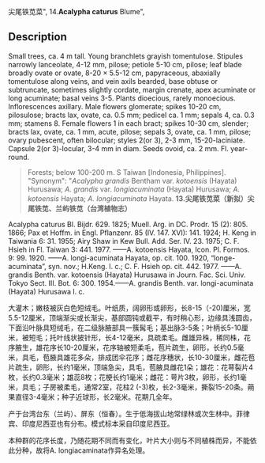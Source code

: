 尖尾铁苋菜",
14.**Acalypha caturus** Blume",

## Description
Small trees, ca. 4 m tall. Young branchlets grayish tomentulose. Stipules narrowly lanceolate, 4-12 mm, pilose; petiole 5-10 cm, pilose; leaf blade broadly ovate or ovate, 8-20 × 5.5-12 cm, papyraceous, abaxially tomentulose along veins, and vein axils bearded, base obtuse or subtruncate, sometimes slightly cordate, margin crenate, apex acuminate or long acuminate; basal veins 3-5. Plants dioecious, rarely monoecious. Inflorescences axillary. Male flowers glomerate; spikes 10-20 cm, pilosulose; bracts lax, ovate, ca. 0.5 mm; pedicel ca. 1 mm; sepals 4, ca. 0.3 mm; stamens 8. Female flowers 1 in each bract; spikes 10-30 cm, slender; bracts lax, ovate, ca. 1 mm, acute, pilose; sepals 3, ovate, ca. 1 mm, pilose; ovary pubescent, often bilocular; styles 2(or 3), 2-3 mm, 15-20-laciniate. Capsule 2(or 3)-locular, 3-4 mm in diam. Seeds ovoid, ca. 2 mm. Fl. year-round.

> Forests; below 100-200 m. S Taiwan [Indonesia, Philippines].
  "Synonym": "*Acalypha grandis* Bentham var. *kotoensis* (Hayata) Hurusawa; *A. grandis* var. *longiacuminata* (Hayata) Hurusawa; *A. kotoensis* Hayata; *A. longiacuminata* Hayata.
**13.尖尾铁苋菜（新拟）尖尾铁苋、兰屿铁苋（台湾植物志）**

Acalypha caturus Bl. Bijdr. 629. 1825; Muell. Arg. in DC. Prodr. 15 (2): 805. 1866; Pax et Hoffm. in Engl. Pflanzenr. 85 (IV. 147. XVI): 141. 1924; H. Keng in Taiwania 6: 31. 1955; Airy Shaw in Kew Bull. Add. Ser. IV. 23. 1975; C. F. Hsieh in Fl. Taiwan 3: 441. 1977. ——A. kotoensis Hayata, Icon. Pl. Formos. 9: 99. 1920. ——A. longi-acuminata Hayata, op. cit. 100. 1920, “longe-acuminata”, syn. nov.; H.Keng. l. c.; C. F. Hsieh op. cit. 442. 1977. ——A. grandis Benth. var. kotoensis (Hayata) Hurusawa in Journ. Fac. Sci. Univ. Tokyo Sect. Ⅲ. Bot. 6: 300. 1954.——A. grandis Benth. var. longi-acuminata (Hayata) Hurusawa l. c.

大灌木；嫩枝被灰白色短绒毛。叶纸质，阔卵形或卵形，长8-15（-20)厘米，宽5.5-12厘米，顶端渐尖或长渐尖，基部圆钝或截平，有时稍心形，边缘具浅圆齿，下面沿叶脉具短绒毛，在二级脉腋部具一簇髯毛；基出脉3-5条；叶柄长5-10厘米，被短毛；托叶线状披针形，长4-12毫米，具疏柔毛。雌雄异株，稀同株，花序腋生，雄花序长10-20厘米，花序轴被短柔毛，苞片疏生，卵形，长约0.5毫米，具毛，苞腋具雄花多朵，排成团伞花序；雌花序穗状，长10-30厘米，雌花苞片疏生，卵形，长约1毫米，顶端急尖，具毛，苞腋具雌花1朵；雄花：花萼裂片4枚，长约0.3毫米；雄蕊8枚；花梗长约1毫米；雌花：萼片3枚，卵形，长约1毫米，具毛；子房被柔毛，通常2室，花柱2 (-3)枚，长2-3毫米，撕裂15-20条。蒴果直径3-4毫米；种子近球形，长2毫米。花期几全年。

产于台湾台东（兰屿）、屏东（恒春）。生于低海拔山地常绿林或次生林中。菲律宾、印度尼西亚也有分布。模式标本采自印度尼西亚。

本种群的花序长度，乃随花期不同而有变化，叶片大小则与不同植株而异，不能依此分种，故将A. longiacaminata作异名处理。
